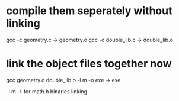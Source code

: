 
# compile them seperately without linking
gcc -c geometry.c -> geometry.o
gcc -c double_lib.c -> double_lib.o

# link the object files together now
gcc geometry.o double_lib.o -l m -o exe -> exe

-l m -> for math.h binaries linking
